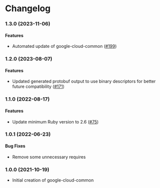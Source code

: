 # Changelog

### 1.3.0 (2023-11-06)

#### Features

* Automated update of google-cloud-common ([#199](https://github.com/googleapis/common-protos-ruby/issues/199)) 

### 1.2.0 (2023-08-07)

#### Features

* Updated generated protobuf output to use binary descriptors for better future compatibility ([#171](https://github.com/googleapis/common-protos-ruby/issues/171)) 

### 1.1.0 (2022-08-17)

#### Features

* Update minimum Ruby version to 2.6 ([#75](https://github.com/googleapis/common-protos-ruby/issues/75)) 

### 1.0.1 (2022-06-23)

#### Bug Fixes

* Remove some unnecessary requires

### 1.0.0 (2021-10-19)

* Initial creation of google-cloud-common
